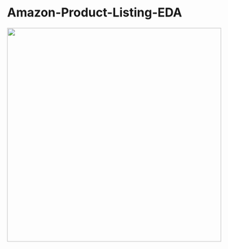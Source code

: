 # Amazon-Product-Listing-EDA

<img src="https://blog.primera.app/wp-content/uploads/2021/08/%D8%A3%D9%81%D8%B6%D9%84-%D9%85%D9%86%D8%AA%D8%AC%D8%A7%D8%AA-%D8%A3%D9%85%D8%A7%D8%B2%D9%88%D9%86.png" width="500">
